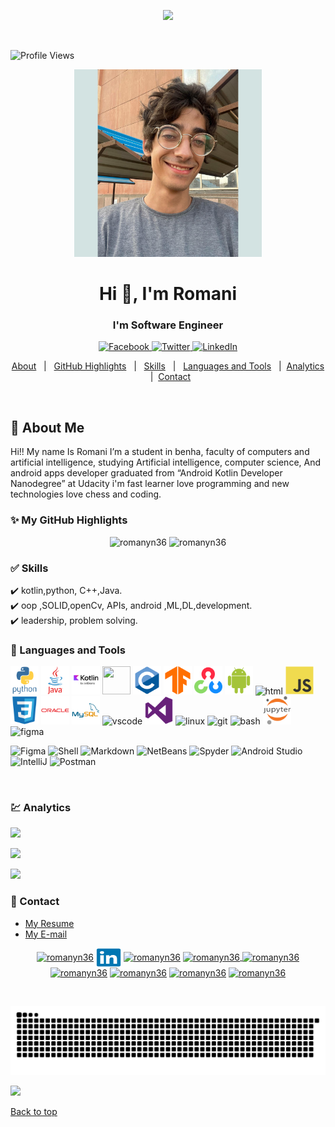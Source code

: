 
<p align="center">
  <img src="https://capsule-render.vercel.app/api?type=waving&color=gradient&height=100&section=header"/>
</p>

<br>

![Profile Views](https://komarev.com/ghpvc/?username=romanyn36&color=blue)



<div align="center" id="top"> 
<img src="/images/me1.jpg" alt="Romani" width="300" height="300" />
</div>

<h1 align="center" > Hi 👋, I'm Romani</h1><h3 align="center"> I'm Software Engineer</h3>

<!-- links -->
<p align="center">
 <a href="https://www.facebook.com/romanyn3/" target="_blank">
  <img src="https://img.shields.io/badge/-RomaniNasser -1877F2?style=flat&logo=facebook&logoColor=white" alt="Facebook" />
</a>

<a href="https://twitter.com/romanyn36" target="_blank">
  <img src="https://img.shields.io/badge/-@romanyn36-1DA1F2?style=flat&logo=twitter&logoColor=white" alt="Twitter" />
</a>

<a href="https://www.linkedin.com/in/romanyn36" target="_blank">
  <img src="https://img.shields.io/badge/-@romanyn36-0077B5?style=flat&logo=linkedin&logoColor=white" alt="LinkedIn" />
</a>

</p>





<!-- page conants -->

<p align="center">
  <a href="#dart-about-me">About</a> &#xa0; | &#xa0; 
  <a href="#sparkles-my-github-highlights">GitHub Highlights</a> &#xa0; | &#xa0;
  <a href="#white_check_mark-skills">Skills</a> &#xa0; | &#xa0;
  <a href="#rocket-languages-and-tools">Languages and Tools</a> &#xa0; | &#xa0<a href="#chart-analytics">Analytics</a> &#xa0; | &#xa0;<a href="#email-contact">Contact</a>
</p>

<br>


## :dart: About Me 
<p>
Hi!! My name Is Romani
I’m a student in benha, faculty of computers and artificial intelligence, studying Artificial intelligence, computer science,
And android apps developer graduated from “Android Kotlin Developer Nanodegree” at Udacity 
i'm fast learner love programming and new technologies 
love chess and coding.
</p>


### :sparkles: My GitHub Highlights

<p align="center">
	<img src=http://github-profile-summary-cards.vercel.app/api/cards/stats?username=romanyn36&theme=buefy alt=romanyn36 />

  <img src="https://github-readme-stats-7cnr-9k8s09opj-romanyn36.vercel.app/api/top-langs?username=romanyn36&show_icons=true&locale=en&layout=compact&theme=buefy" alt="romanyn36" />
</p>



### :white_check_mark: Skills 

:heavy_check_mark: kotlin,python, C++,Java.\
:heavy_check_mark: oop ,SOLID,openCv, APIs, android ,ML,DL,development.\
:heavy_check_mark:  leadership, problem solving.




### :rocket: Languages and Tools
<p align="left">

<img src="https://raw.githubusercontent.com/devicons/devicon/master/icons/python/python-original-wordmark.svg" alt="python" width="45" height="45" />

<img src="https://raw.githubusercontent.com/devicons/devicon/master/icons/java/java-original-wordmark.svg" alt="java" width="45" height="45" />

<img src="https://raw.githubusercontent.com/devicons/devicon/master/icons/kotlin/kotlin-original-wordmark.svg" alt="kotlin" width="45" height="45" />

<img src="https://cdn.jsdelivr.net/gh/devicons/devicon/icons/cplusplus/cplusplus-original.svg" width="45" height="45"/>

<img src="https://raw.githubusercontent.com/devicons/devicon/master/icons/c/c-original.svg" alt="C" width="45" height="45" />

<img src="https://raw.githubusercontent.com/devicons/devicon/master/icons/tensorflow/tensorflow-original.svg" alt="TensorFlow" width="45" height="45" />

<img src="https://raw.githubusercontent.com/devicons/devicon/master/icons/opencv/opencv-original.svg" alt="OpenCV" width="45" height="45" />

<img src="https://raw.githubusercontent.com/devicons/devicon/master/icons/android/android-original.svg" alt="Android" width="45" height="45" />


<img src="https://cdn.jsdelivr.net/gh/devicons/devicon/icons/html5/html5-original.svg" alt="html" width="45" height="45"/>

<img src="https://raw.githubusercontent.com/devicons/devicon/master/icons/javascript/javascript-original.svg" alt="javascript" width="45" height="45" />
<img src="https://raw.githubusercontent.com/devicons/devicon/master/icons/css3/css3-original.svg" alt="CSS" width="45" height="45" />


<img src="https://raw.githubusercontent.com/devicons/devicon/master/icons/oracle/oracle-original.svg" alt="Oracle Database" width="45" height="45" />

<img src="https://raw.githubusercontent.com/devicons/devicon/master/icons/mysql/mysql-original-wordmark.svg" alt="mysql" width="45" height="45" />

<img src="https://cdn.jsdelivr.net/gh/devicons/devicon/icons/vscode/vscode-original.svg" alt="vscode" width="45" height="45"/>

<img src="https://raw.githubusercontent.com/devicons/devicon/master/icons/visualstudio/visualstudio-plain.svg" alt="Visual Studio 2022" width="45" height="45" />

<img src="https://cdn.jsdelivr.net/gh/devicons/devicon/icons/linux/linux-original.svg" alt="linux" width="45" height="45"/>     

<img src="https://cdn.jsdelivr.net/gh/devicons/devicon/icons/git/git-original.svg" alt="git" width="45" height="45"/>

<img src="https://cdn.jsdelivr.net/gh/devicons/devicon/icons/bash/bash-original.svg" alt="bash" width="45" height="45"/>

<img src="https://raw.githubusercontent.com/devicons/devicon/master/icons/jupyter/jupyter-original-wordmark.svg" alt="Jupyter" width="45" height="45" />

<img src="https://cdn.jsdelivr.net/gh/devicons/devicon/icons/figma/figma-original.svg" alt="figma" width="45" height="45"/>   
</p>

![Figma][figmlink] ![Shell][selllink] ![Markdown][markdownlink] ![NetBeans][netbeanslink]
![Spyder][spyderlink] ![Android Studio][androidstudio] ![IntelliJ][def] 
![Postman][postmanlink] 


<!-- ![Visual Studio Code](https://img.shields.io/badge/-Visual%20Studio%20Code-05122A?style=flat&logo=visual-studio-code&logoColor=007ACC) -->
 <!-- ![Visual Studio 2022](https://img.shields.io/badge/-Visual%20Studio%202022-5C2D91?style=flat&logo=visual-studio&logoColor=white) -->

 &nbsp;




 ### :chart: Analytics
 <!-- theme=algolia 
 theme=buefy
 -->


![](https://github-readme-stats-7cnr-9k8s09opj-romanyn36.vercel.app/api?username=romanyn36&include_all_commits=true&count_private=true)

 <p align="left">
  <img height="180em" src="https://github-readme-streak-stats.herokuapp.com/?user=romanyn36&theme=buefy" />
</p>  
 
 ![](http://github-profile-summary-cards.vercel.app/api/cards/profile-details?username=romanyn36&theme=buefy)
 




<!-- ## 📊 Leetcode Stats
![LeetCode Stats](https://leetcard.jacoblin.cool/romanyn36?theme=light&font=Marvel)
 -->



### :email: Contact ##
 - [My Resume](https://github.com/romanyn36/Cv/blob/main/Romani-Nasrat-Resume-SW.pdf)
- [My E-mail](mailto:romanyyy36dr99@gmail.com)
<p align="center">
 
 <!-- <a href="https://www.facebook.com/romanyn3/" target="_blank">
  <img src="https://img.shields.io/badge/-Romani-1877F2?style=flat&logo=facebook&logoColor=white" alt="Facebook" />
</a>

<a href="https://twitter.com/romanyn36" target="_blank">
  <img src="https://img.shields.io/badge/-@romanyn36-1DA1F2?style=flat&logo=twitter&logoColor=white" alt="Twitter" />
</a>

<a href="https://github.com/romanyn36" target="_blank">
  <img src="https://img.shields.io/badge/-@romanyn36-181717?style=flat&logo=github&logoColor=white" alt="GitHub" />
</a><a href="https://stackoverflow.com/users/17348975/romani" target="_blank">
  <img src="https://img.shields.io/badge/-Stack%20Overflow-FE7A16?style=flat&logo=stackoverflow&logoColor=white" alt="Stack Overflow" />
</a><a href="mailto:romanyyy36dr99@gmail.com" target="_blank">
  <img src="https://img.shields.io/badge/-Email-D14836?style=flat&logo=mail.ru&logoColor=white" alt="Email" />
</a>

<a href="https://www.linkedin.com/in/romanyn36/" target="_blank">
    <img src="https://img.shields.io/badge/Connect-Romani-blue.svg?style=flat&logo=linkedin" alt="linkedin"/>
</a>


<a href="https://dev.to/romanyn36" target="_blank" style="display: inline-block;">
    <img src="https://img.shields.io/badge/DEV.to-Follow-black.svg?style=flat&logo=dev.to&logoColor=white" />
</a>

<a href="https://www.kaggle.com/romanyn36" target="_blank" style="display: inline-block;">
    <img src="https://img.shields.io/badge/Kaggle-Romani-blue.svg?style=flat-square&logo=kaggle" />
</a> -->
<!-- icons  --><a href="https://github.com/romanyn36" target="blank"><img align="center" src="https://raw.githubusercontent.com/rahuldkjain/github-profile-readme-generator/master/src/images/icons/Social/github.svg" alt="romanyn36" height="30" width="40" /></a> <a href="https://linkedin.com/in/romanyn36" target="blank"><img align="center" src="https://raw.githubusercontent.com/devicons/devicon/master/icons/linkedin/linkedin-original.svg" alt="romanyn36" height="30" width="40" /></a> <a href="https://fb.com/romanyn3" target="blank"><img align="center" src="https://raw.githubusercontent.com/rahuldkjain/github-profile-readme-generator/master/src/images/icons/Social/facebook.svg" alt="romanyn36" height="30" width="40" /></a> <a href="https://twitter.com/romanyn36" target="blank"><img align="center" src="https://raw.githubusercontent.com/rahuldkjain/github-profile-readme-generator/master/src/images/icons/Social/twitter.svg" alt="romanyn36" height="30" width="40" /> <a href="https://stackoverflow.com/users/17348975/romani" target="blank"><img align="center" src="https://raw.githubusercontent.com/rahuldkjain/github-profile-readme-generator/master/src/images/icons/Social/stack-overflow.svg" alt="romanyn36" height="30" width="40" /></a><a href="https://kaggle.com/romanyn36" target="blank"><img align="center" src="https://raw.githubusercontent.com/rahuldkjain/github-profile-readme-generator/master/src/images/icons/Social/kaggle.svg" alt="romanyn36" height="30" width="40" /></a> <a href="https://www.instagram.com/romanyn36" target="blank"><img align="center" src="https://raw.githubusercontent.com/rahuldkjain/github-profile-readme-generator/master/src/images/icons/Social/instagram.svg" alt="romanyn36" height="30" width="40" /></a> <a href="https://www.leetcode.com/romanyn36" target="blank"><img align="center" src="https://raw.githubusercontent.com/rahuldkjain/github-profile-readme-generator/master/src/images/icons/Social/leet-code.svg" alt="romanyn36" height="30" width="40" /></a> <a href="https://dev.to/romanyn36" target="blank"><img align="center" src="https://raw.githubusercontent.com/rahuldkjain/github-profile-readme-generator/master/src/images/icons/Social/devto.svg" alt="romanyn36" height="30" width="40" /></a>

<!-- <a href="https://www.buymeacoffee.com/romanyn36" target="_blank" style="display: inline-block;">
    <img src="https://img.shields.io/badge/Donate-Buy%20Me%20A%20Coffee-orange.svg?style=flat-square&logo=buymeacoffee" align="center"/>
  </a> -->
  
</p>

&#xa0;

![snake animation](https://raw.githubusercontent.com/romanyn36/romanyn36/output/github-contribution-grid-snake.svg)

<p align="left">
  <img src="https://capsule-render.vercel.app/api?type=waving&color=gradient&height=100&section=footer"/>
</p>

<a href="#top">Back to top</a>


[netbeanslink]: https://img.shields.io/badge/-NetBeans-1B6AC6?style=flat&logo=apache-netbeans-ide&logoColor=white
[def]: https://img.shields.io/badge/-IntelliJ-05122A?style=flat&logo=jetbrains
[figmlink]: https://img.shields.io/badge/-Figma-F24E1E?style=flat&logo=figma&logoColor=white
[selllink]: https://img.shields.io/badge/Shell-05122A?style=flat&logo=gnu-bash&logoColor=white
[markdownlink]: https://img.shields.io/badge/-Markdown-05122A?style=flat&logo=markdown
[spyderlink]: https://img.shields.io/badge/-Spyder-FF0000?style=flat&logo=spyder-ide&logoColor=white
[postmanlink]: https://img.shields.io/badge/-Postman-05122A?style=flat&logo=postman
[androidstudio]: https://img.shields.io/badge/-Android%20Studio-3DDC84?style=flat&logo=android-studio&logoColor=white